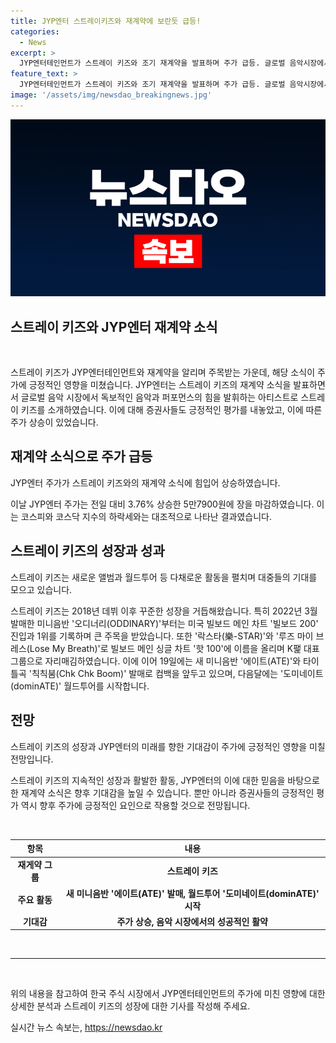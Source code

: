 ```yaml
---
title: JYP엔터 스트레이키즈와 재계약에 보란듯 급등!
categories:
  - News
excerpt: >
  JYP엔터테인먼트가 스트레이 키즈와 조기 재계약을 발표하며 주가 급등. 글로벌 음악시장에서 독보적인 퍼포먼스로 주목받는 스트레이 키즈와의 재계약으로 앞날 힘입어 긍정적 전망. JYP는 스트레이 키즈의 성장을 이끌며 두터운 믿음을 바탕으로 높은 비전을 꿈꾸고 있다고 밝혔다. 해당 소식에 증권사의 하향 리포트에도 불구하고 JYP엔터의 주가는 상승세를 보였다. 데뷔 이후 빌보드 차트에 이름을 올리며 성과를 거둔 스트레이 키즈는 새 미니음반과 월드투어로 활발한 활동이 이어질 예정이다.
feature_text: >
  JYP엔터테인먼트가 스트레이 키즈와 조기 재계약을 발표하며 주가 급등. 글로벌 음악시장에서 독보적인 퍼포먼스로 주목받는 스트레이 키즈와의 재계약으로 앞날 힘입어 긍정적 전망. JYP는 스트레이 키즈의 성장을 이끌며 두터운 믿음을 바탕으로 높은 비전을 꿈꾸고 있다고 밝혔다. 해당 소식에 증권사의 하향 리포트에도 불구하고 JYP엔터의 주가는 상승세를 보였다. 데뷔 이후 빌보드 차트에 이름을 올리며 성과를 거둔 스트레이 키즈는 새 미니음반과 월드투어로 활발한 활동이 이어질 예정이다.
image: '/assets/img/newsdao_breakingnews.jpg'
---
```


<p><img src="/assets/img/newsdao_breakingnews.jpg" alt="cryptoinkorea 속보" /></p>

<h2>스트레이 키즈와 JYP엔터 재계약 소식</h2>

<p data-ke-size="size16">&nbsp;</p>

<p>스트레이 키즈가 JYP엔터테인먼트와 재계약을 알리며 주목받는 가운데, 해당 소식이 주가에 긍정적인 영향을 미쳤습니다. JYP엔터는 스트레이 키즈의 재계약 소식을 발표하면서 글로벌 음악 시장에서 독보적인 음악과 퍼포먼스의 힘을 발휘하는 아티스트로 스트레이 키즈를 소개하였습니다. 이에 대해 증권사들도 긍정적인 평가를 내놓았고, 이에 따른 주가 상승이 있었습니다.</p>

<h2 data-ke-size="size26">재계약 소식으로 주가 급등</h2>

<p data-ke-size="size16">JYP엔터 주가가 스트레이 키즈와의 재계약 소식에 힘입어 상승하였습니다.</p>

<p>이날 JYP엔터 주가는 전일 대비 3.76% 상승한 5만7900원에 장을 마감하였습니다. 이는 코스피와 코스닥 지수의 하락세와는 대조적으로 나타난 결과였습니다.</p>

<h2 data-ke-size="size26">스트레이 키즈의 성장과 성과</h2>

<p data-ke-size="size16">스트레이 키즈는 새로운 앨범과 월드투어 등 다채로운 활동을 펼치며 대중들의 기대를 모으고 있습니다.</p>

<p>스트레이 키즈는 2018년 데뷔 이후 꾸준한 성장을 거듭해왔습니다. 특히 2022년 3월 발매한 미니음반 '오디너리(ODDINARY)'부터는 미국 빌보드 메인 차트 '빌보드 200' 진입과 1위를 기록하며 큰 주목을 받았습니다. 또한 '락스타(樂-STAR)'와 '루즈 마이 브레스(Lose My Breath)'로 빌보드 메인 싱글 차트 '핫 100'에 이름을 올리며 K팵 대표 그룹으로 자리매김하였습니다. 이에 이어 19일에는 새 미니음반 '에이트(ATE)'와 타이틀곡 '칙칙붐(Chk Chk Boom)' 발매로 컴백을 앞두고 있으며, 다음달에는 '도미네이트(dominATE)' 월드투어를 시작합니다.</p>

<h2 data-ke-size="size26">전망</h2>

<p data-ke-size="size16">스트레이 키즈의 성장과 JYP엔터의 미래를 향한 기대감이 주가에 긍정적인 영향을 미칠 전망입니다.</p>

<p>스트레이 키즈의 지속적인 성장과 활발한 활동, JYP엔터의 이에 대한 믿음을 바탕으로 한 재계약 소식은 향후 기대감을 높일 수 있습니다. 뿐만 아니라 증권사들의 긍정적인 평가 역시 향후 주가에 긍정적인 요인으로 작용할 것으로 전망됩니다.</p>

<p data-ke-size="size16">&nbsp;</p>

<table>
    <thead>
        <tr>
            <th style="text-align: center;">항목</th>
            <th style="text-align: center;">내용</th>
        </tr>
    </thead>
    <tbody>
        <tr>
            <td style="text-align: center; height: 17px;"><b>재게약 그룹</b></td>
            <td style="text-align: center; height: 17px;"><b>스트레이 키즈</b></td>
        </tr>
        <tr>
            <td style="text-align: center; height: 17px;"><b>주요 활동</b></td>
            <td style="text-align: center; height: 17px;"><b>새 미니음반 '에이트(ATE)' 발매, 월드투어 '도미네이트(dominATE)' 시작</b></td>
        </tr>
        <tr>
            <td style="text-align: center; height: 17px;"><b>기대감</b></td>
            <td style="text-align: center; height: 17px;"><b>주가 상승, 음악 시장에서의 성공적인 활약</b></td>
        </tr>
    </tbody>
</table>

<p data-ke-size="size16">&nbsp;</p>

<hr>

<p data-ke-size="size16">&nbsp;</p>

<p>위의 내용을 참고하여 한국 주식 시장에서 JYP엔터테인먼트의 주가에 미친 영향에 대한 상세한 분석과 스트레이 키즈의 성장에 대한 기사를 작성해 주세요.</p>
실시간 뉴스 속보는, <a href="https://newsdao.kr" rel="dofollow">https://newsdao.kr</a>


